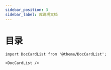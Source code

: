 ```yaml
---
sidebar_position: 3
sidebar_label: 库说明文档
---
```



# 目录





```mdx-code-block
import DocCardList from '@theme/DocCardList';

<DocCardList />
```
